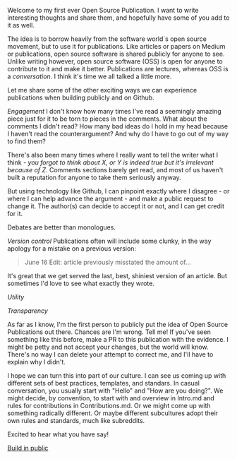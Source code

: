 Welcome to my first ever Open Source Publication. I want to write interesting thoughts and share them, and hopefully have some of you add to it as well.

The idea is to borrow heavily from the software world´s open source movement, but to use it for publications. Like articles or papers on Medium or publications, open source software is shared publicly for anyone to see. Unlike writing however, open source software (OSS) is open for anyone to contribute to it and make it better. Publications are lectures, whereas OSS is a _conversation_. I think it's time we all talked a little more.

Let me share some of the other exciting ways we can experience publications when building publicly and on Github.

*Engagement*
I don't know how many times I've read a seemingly amazing piece just for it to be torn to pieces in the comments. What about the comments I didn't read? How many bad ideas do I hold in my head because I haven't read the counterargument? And why do I have to go out of my way to find them? 

There's also been many times where I really want to tell the writer what I think - *you forgot to think about X, or Y is indeed true but it's irrelevant because of Z*. Comments sections barely get read, and most of us haven't built a reputation for anyone to take them seriously anyway.

But using technology like Github, I can pinpoint exactly where I disagree - or where I can help advance the argument - and make a public request to change it. The author(s) can decide to accept it or not, and I can get credit for it. 

Debates are better than monologues. 

*Version control*
Publications often will include some clunky, in the way apology for a mistake on a previous version:
> June 16 Edit: article previously misstated the amount of...

It's great that we get served the last, best, shiniest version of an article. But sometimes I'd love to see what exactly they wrote. 

*Utility*

*Transparency*


As far as I know, I'm the first person to publicly put the idea of Open Source Publications out there. Chances are I'm wrong. Tell me! If you've seen something like this before, make a PR to this publication with the evidence. I might be petty and not accept your changes, but the world will know. There's no way I can delete your attempt to correct me, and I'll have to explain why I didn't.

I hope we can turn this into part of our culture. I can see us coming up with different sets of best practices, templates, and standars. In casual conversation, you usually start with "Hello" and "How are you doing?". We might decide, by convention, to start with and overview in Intro.md and rules for contributions in Contributions.md. Or we might come up with something radically different. Or maybe different subcultures adopt their own rules and standards, much like subreddits.

Excited to hear what you have say!

[Build in public](https://www.consciousrepository.com/p/a-little-ship-called-weird-biology)